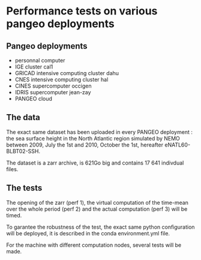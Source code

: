 # Performance tests on various pangeo deployments

## Pangeo deployments

  - personnal computer
  - IGE cluster cal1
  - GRICAD intensive computing cluster dahu
  - CNES intensive computing cluster hal
  - CINES supercomputer occigen
  - IDRIS supercomputer jean-zay
  - PANGEO cloud

## The data

The exact same dataset has been uploaded in every PANGEO deployment : the sea surface height in the North Atlantic 
region simulated by NEMO between 2009, July the 1st and 2010, October the 1st, hereafter eNATL60-BLBT02-SSH. 

The dataset is a zarr archive, is 621Go big and contains 17 641 indivdual files.

## The tests

The opening of the zarr (perf 1), the virtual computation of the time-mean over the whole period (perf 2) and the actual computation (perf 3) will be timed.

To garantee the robustness of the test, the exact same python configuration will be deployed, it is described in the conda environment.yml file.

For the machine with different computation nodes, several tests will be made.

